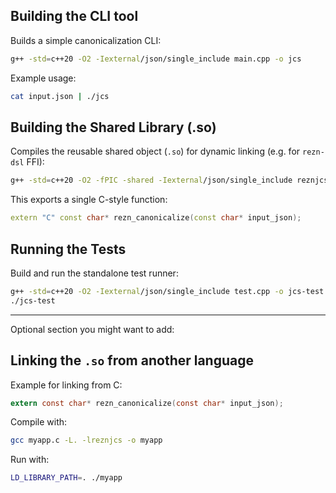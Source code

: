 ## Building the CLI tool

Builds a simple canonicalization CLI:

```bash
g++ -std=c++20 -O2 -Iexternal/json/single_include main.cpp -o jcs
```

Example usage:

```bash
cat input.json | ./jcs
```

## Building the Shared Library (.so)

Compiles the reusable shared object (`.so`) for dynamic linking (e.g. for `rezn-dsl` FFI):

```bash
g++ -std=c++20 -O2 -fPIC -shared -Iexternal/json/single_include reznjcs.cpp -o libreznjcs.so
```

This exports a single C-style function:

```cpp
extern "C" const char* rezn_canonicalize(const char* input_json);
```

## Running the Tests

Build and run the standalone test runner:

```bash
g++ -std=c++20 -O2 -Iexternal/json/single_include test.cpp -o jcs-test
./jcs-test
```

---

Optional section you might want to add:

## Linking the `.so` from another language

Example for linking from C:

```c
extern const char* rezn_canonicalize(const char* input_json);
```

Compile with:

```bash
gcc myapp.c -L. -lreznjcs -o myapp
```

Run with:

```bash
LD_LIBRARY_PATH=. ./myapp
```

